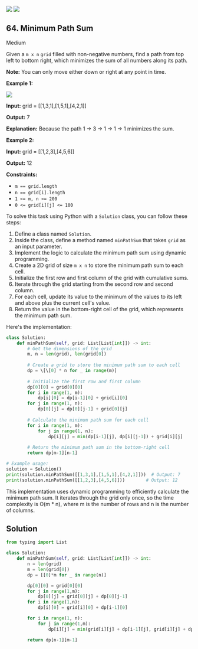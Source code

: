 [![](https://img.shields.io/github/stars/LeetCode-Top-Interview-150/LeetCode-Top-Interview-150?label=Stars&style=flat-square)](https://github.com/LeetCode-Top-Interview-150/LeetCode-Top-Interview-150)
[![](https://img.shields.io/github/forks/LeetCode-Top-Interview-150/LeetCode-Top-Interview-150?label=Fork%20me%20on%20GitHub%20&style=flat-square)](https://github.com/LeetCode-Top-Interview-150/LeetCode-Top-Interview-150/fork)

## 64\. Minimum Path Sum

Medium

Given a `m x n` `grid` filled with non-negative numbers, find a path from top left to bottom right, which minimizes the sum of all numbers along its path.

**Note:** You can only move either down or right at any point in time.

**Example 1:**

![](https://assets.leetcode.com/uploads/2020/11/05/minpath.jpg)

**Input:** grid = \[\[1,3,1],[1,5,1],[4,2,1]]

**Output:** 7

**Explanation:** Because the path 1 → 3 → 1 → 1 → 1 minimizes the sum. 

**Example 2:**

**Input:** grid = \[\[1,2,3],[4,5,6]]

**Output:** 12 

**Constraints:**

*   `m == grid.length`
*   `n == grid[i].length`
*   `1 <= m, n <= 200`
*   `0 <= grid[i][j] <= 100`

To solve this task using Python with a `Solution` class, you can follow these steps:

1. Define a class named `Solution`.
2. Inside the class, define a method named `minPathSum` that takes `grid` as an input parameter.
3. Implement the logic to calculate the minimum path sum using dynamic programming.
4. Create a 2D grid of size `m x n` to store the minimum path sum to each cell.
5. Initialize the first row and first column of the grid with cumulative sums.
6. Iterate through the grid starting from the second row and second column.
7. For each cell, update its value to the minimum of the values to its left and above plus the current cell's value.
8. Return the value in the bottom-right cell of the grid, which represents the minimum path sum.

Here's the implementation:

```python
class Solution:
    def minPathSum(self, grid: List[List[int]]) -> int:
        # Get the dimensions of the grid
        m, n = len(grid), len(grid[0])
        
        # Create a grid to store the minimum path sum to each cell
        dp = \[\[0] * n for _ in range(m)]
        
        # Initialize the first row and first column
        dp[0][0] = grid[0][0]
        for i in range(1, m):
            dp[i][0] = dp[i-1][0] + grid[i][0]
        for j in range(1, n):
            dp[0][j] = dp[0][j-1] + grid[0][j]
        
        # Calculate the minimum path sum for each cell
        for i in range(1, m):
            for j in range(1, n):
                dp[i][j] = min(dp[i-1][j], dp[i][j-1]) + grid[i][j]
        
        # Return the minimum path sum in the bottom-right cell
        return dp[m-1][n-1]

# Example usage:
solution = Solution()
print(solution.minPathSum([[1,3,1],[1,5,1],[4,2,1]]))  # Output: 7
print(solution.minPathSum([[1,2,3],[4,5,6]]))        # Output: 12
```

This implementation uses dynamic programming to efficiently calculate the minimum path sum. It iterates through the grid only once, so the time complexity is O(m * n), where m is the number of rows and n is the number of columns.

## Solution

```python
from typing import List

class Solution:
    def minPathSum(self, grid: List[List[int]]) -> int:
        n = len(grid)
        m = len(grid[0])
        dp = [[0]*m for _ in range(n)]

        dp[0][0] = grid[0][0]
        for j in range(1,m):
            dp[0][j] = grid[0][j] + dp[0][j-1]
        for i in range(1,n):
            dp[i][0] = grid[i][0] + dp[i-1][0]

        for i in range(1, n):
            for j in range(1,m):
                dp[i][j] = min(grid[i][j] + dp[i-1][j], grid[i][j] + dp[i][j-1])

        return dp[n-1][m-1]
```